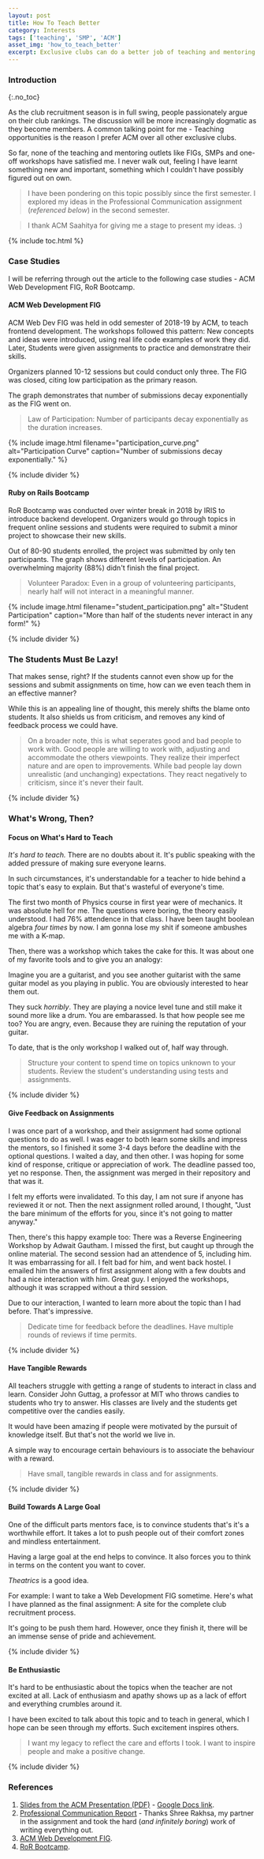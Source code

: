 ```yaml
---
layout: post
title: How To Teach Better
category: Interests
tags: ['teaching', 'SMP', 'ACM']
asset_img: 'how_to_teach_better'
excerpt: Exclusive clubs can do a better job of teaching and mentoring. Read my take on it.
---
```


### Introduction
{:.no_toc}

As the club recruitment season is in full swing, people passionately argue on their club rankings. The discussion will be more increasingly dogmatic as they become members. A common talking point for me - Teaching opportunities is the reason I prefer ACM over all other exclusive clubs. 

So far, none of the teaching and mentoring outlets like FIGs, SMPs and one-off workshops have satisfied me. I never walk out, feeling I have learnt something new and important, something which I couldn't have possibly figured out on own.

> I have been pondering on this topic possibly since the first semester. I explored my ideas in the Professional Communication assignment (_referenced below_) in the second semester.

> I thank ACM Saahitya for giving me a stage to present my ideas. :)

{% include toc.html %}

### Case Studies

I will be referring through out the article to the following case studies - ACM Web Development FIG, RoR Bootcamp.

#### ACM Web Development FIG

ACM Web Dev FIG was held in odd semester of 2018-19 by ACM, to teach frontend development. The workshops followed this pattern: New concepts and ideas were introduced, using real life code examples of work they did. Later, Students were given assignments to practice and demonstratre their skills.

Organizers planned 10-12 sessions but could conduct only three. The FIG was closed, citing low participation as the primary reason.

The graph demonstrates that number of submissions decay exponentially as the FIG went on.

> Law of Participation: Number of participants decay exponentially as the duration increases.

{% include image.html filename="participation_curve.png" alt="Participation Curve" caption="Number of submissions decay exponentially." %}

{% include divider %}

#### Ruby on Rails Bootcamp

RoR Bootcamp was conducted over winter break in 2018 by IRIS to introduce backend developent. Organizers would go through topics in frequent online sessions and students were required to submit a minor project to showcase their new skills.

Out of 80-90 students enrolled, the project was submitted by only ten participants. The graph shows different levels of participation. An overwhelming majority (88%) didn't finish the final project.

> Volunteer Paradox: Even in a group of volunteering participants, nearly half will not interact in a meaningful manner.

{% include image.html filename="student_participation.png" alt="Student Participation" caption="More than half of the students never interact in any form!" %}

{% include divider %}

### The Students Must Be Lazy!

That makes sense, right? If the students cannot even show up for the sessions and submit assignments on time, how can we even teach them in an effective manner?

While this is an appealing line of thought, this merely shifts the blame onto students. It also shields us from criticism, and removes any kind of feedback process we could have.

> On a broader note, this is what seperates good and bad people to work with. Good people are willing to work with, adjusting and accommodate the others viewpoints. They realize their imperfect nature and are open to improvements. While bad people lay down unrealistic (and unchanging) expectations. They react negatively to criticism, since it's never their fault.

{% include divider %}

### What's Wrong, Then?

#### Focus on What's Hard to Teach

_It's hard to teach._ There are no doubts about it. It's public speaking with the added pressure of making sure everyone learns.

In such circumstances, it's understandable for a teacher to hide behind a topic that's easy to explain. But that's wasteful of everyone's time.

The first two month of Physics course in first year were of mechanics. It was absolute hell for me. The questions were boring, the theory easily understood. I had 76% attendence in that class. I have been taught boolean algebra _four times_ by now. I am gonna lose my shit if someone ambushes me with a K-map.

Then, there was a workshop which takes the cake for this. It was about one of my favorite tools and to give you an analogy:

Imagine you are a guitarist, and you see another guitarist with the same guitar model as you playing in public. You are obviously interested to hear them out.

They suck _horribly_. They are playing a novice level tune and still make it sound more like a drum. You are embarassed. Is that how people see me too? You are angry, even. Because they are ruining the reputation of your guitar.

To date, that is the only workshop I walked out of, half way through.

> Structure your content to spend time on topics unknown to your students. Review the student's understanding using tests and assignments.

{% include divider %}

#### Give Feedback on Assignments

I was once part of a workshop, and their assignment had some optional questions to do as well. I was eager to both learn some skills and impress the mentors, so I finished it some 3-4 days before the deadline with the optional questions. I waited a day, and then other. I was hoping for some kind of response, critique or appreciation of work. The deadline passed too, yet no response. Then, the assignment was merged in their repository and that was it.

I felt my efforts were invalidated. To this day, I am not sure if anyone has reviewed it or not. Then the next assignment rolled around, I thought, "Just the bare minimum of the efforts for you, since it's not going to matter anyway."

Then, there's this happy example too: There was a Reverse Engineering Workshop by Adwait Gautham. I missed the first, but caught up through the online material. The second session had an attendence of 5, including him. It was embarrassing for all. I felt bad for him, and went back hostel. I emailed him the answers of first assignment along with a few doubts and had a nice interaction with him. Great guy. I enjoyed the workshops, although it was scrapped without a third session.

Due to our interaction, I wanted to learn more about the topic than I had before. That's impressive.

> Dedicate time for feedback before the deadlines. Have multiple rounds of reviews if time permits.

{% include divider %}

#### Have Tangible Rewards

All teachers struggle with getting a range of students to interact in class and learn. Consider John Guttag, a professor at MIT who throws candies to students who try to answer. His classes are lively and the students get competitive over the candies easily.

It would have been amazing if people were motivated by the pursuit of knowledge itself. But that's not the world we live in.

A simple way to encourage certain behaviours is to associate the behaviour with a reward.

> Have small, tangible rewards in class and for assignments.

{% include divider %}

#### Build Towards A Large Goal

One of the difficult parts mentors face, is to convince students that's it's a worthwhile effort. It takes a lot to push people out of their comfort zones and mindless entertainment.

Having a large goal at the end helps to convince. It also forces you to think in terms on the content you want to cover.

_Theatrics_ is a good idea.

For example: I want to take a Web Development FIG sometime. Here's what I have planned as the final assignment: A site for the complete club recruitment process.

It's going to be push them hard. However, once they finish it, there will be an immense sense of pride and achievement.

{% include divider %}

#### Be Enthusiastic

It's hard to be enthusiastic about the topics when the teacher are not excited at all. Lack of enthusiasm and apathy shows up as a lack of effort and everything crumbles around it. 

I have been excited to talk about this topic and to teach in general, which I hope can be seen through my efforts. Such excitement inspires others.

> I want my legacy to reflect the care and efforts I took. I want to inspire people and make a positive change.

{% include divider %}

### References

1. [Slides from the ACM Presentation (PDF)](/assets/pdf/how_to_teach_better.pdf) - [Google Docs link](https://docs.google.com/presentation/d/1ZnsCBPY9uNdy4T-zV9SHeQtih2nUop1A99yYw1ycjSQ/edit?usp=sharing).
2. [Professional Communication Report](/assets/pdf/prof_comm_report.pdf) - Thanks Shree Rakhsa, my partner in the assignment and took the hard (_and infinitely boring_) work of writing everything out.
3. [ACM Web Development FIG](https://github.com/ACM-NITK/ACM-Web-Dev-FIG-2018).
4. [RoR Bootcamp](https://github.com/IRIS-NITK/RoR-BootCamp-Submission).
